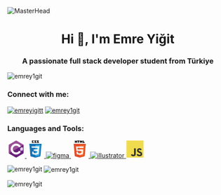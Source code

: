 ![MasterHead](https://www.optimalvirtualemployee.com/wp-content/uploads/2022/12/Web-Developer-skill-1200x682.jpg)
<h1 align="center">Hi 👋, I'm Emre Yiğit</h1>
<h3 align="center">A passionate full stack developer student from Türkiye</h3>

<p align="left"> <img src="https://komarev.com/ghpvc/?username=emrey1git&label=Profile%20views&color=0e75b6&style=flat" alt="emrey1git" /> </p>

<h3 align="left">Connect with me:</h3>
<p align="left">
<a href="https://linkedin.com/in/emreyigitt" target="blank"><img align="center" src="https://raw.githubusercontent.com/rahuldkjain/github-profile-readme-generator/master/src/images/icons/Social/linked-in-alt.svg" alt="emreyigitt" height="30" width="40" /></a>
<a href="https://instagram.com/emrey1git" target="blank"><img align="center" src="https://raw.githubusercontent.com/rahuldkjain/github-profile-readme-generator/master/src/images/icons/Social/instagram.svg" alt="emrey1git" height="30" width="40" /></a>
</p>

<h3 align="left">Languages and Tools:</h3>
<p align="left"> <a href="https://www.w3schools.com/cs/" target="_blank" rel="noreferrer"> <img src="https://raw.githubusercontent.com/devicons/devicon/master/icons/csharp/csharp-original.svg" alt="csharp" width="40" height="40"/> </a> <a href="https://www.w3schools.com/css/" target="_blank" rel="noreferrer"> <img src="https://raw.githubusercontent.com/devicons/devicon/master/icons/css3/css3-original-wordmark.svg" alt="css3" width="40" height="40"/> </a> <a href="https://www.figma.com/" target="_blank" rel="noreferrer"> <img src="https://www.vectorlogo.zone/logos/figma/figma-icon.svg" alt="figma" width="40" height="40"/> </a> <a href="https://www.w3.org/html/" target="_blank" rel="noreferrer"> <img src="https://raw.githubusercontent.com/devicons/devicon/master/icons/html5/html5-original-wordmark.svg" alt="html5" width="40" height="40"/> </a> <a href="https://www.adobe.com/in/products/illustrator.html" target="_blank" rel="noreferrer"> <img src="https://www.vectorlogo.zone/logos/adobe_illustrator/adobe_illustrator-icon.svg" alt="illustrator" width="40" height="40"/> </a> <a href="https://developer.mozilla.org/en-US/docs/Web/JavaScript" target="_blank" rel="noreferrer"> <img src="https://raw.githubusercontent.com/devicons/devicon/master/icons/javascript/javascript-original.svg" alt="javascript" width="40" height="40"/> </a> </p>

<p><img align="left" src="https://github-readme-stats.vercel.app/api/top-langs?username=emrey1git&show_icons=true&locale=en&layout=compact" alt="emrey1git" /></p>

<p>&nbsp;<img align="center" src="https://github-readme-stats.vercel.app/api?username=emrey1git&show_icons=true&locale=en" alt="emrey1git" /></p>

<p><img align="center" src="https://github-readme-streak-stats.herokuapp.com/?user=emrey1git&" alt="emrey1git" /></p>



